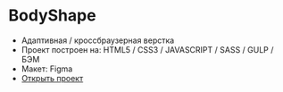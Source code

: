 # BodyShape
- Адаптивная / кроссбраузерная верстка
- Проект построен на: HTML5 / CSS3 / JAVASCRIPT / SASS / GULP / БЭМ
- Макет: Figma
- [Открыть проект](https://mrsergpron.github.io/project-rooms/)

